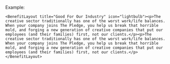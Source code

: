 Example:

	<BenefitLayout title="Good For Our Industry" icon="lightbulb"><p>The creative sector traditionally has one of the worst work/life balances. When your company joins The Pledge, you help us break that horrible mold, and forging a new generation of creative companies that put our employees (and their families) first, not our clients.</p><p>The creative sector traditionally has one of the worst work/life balances. When your company joins The Pledge, you help us break that horrible mold, and forging a new generation of creative companies that put our employees (and their families) first, not our clients.</p></BenefitLayout>
